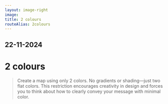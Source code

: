 ```yaml
---
layout: image-right
image:
title: 2 colours
routeAlias: 2colours
---
```


## 22-11-2024

# 2 colours

> Create a map using only 2 colors. No gradients or shading—just two flat colors. This restriction encourages creativity in design and forces you to think about how to clearly convey your message with minimal color.

